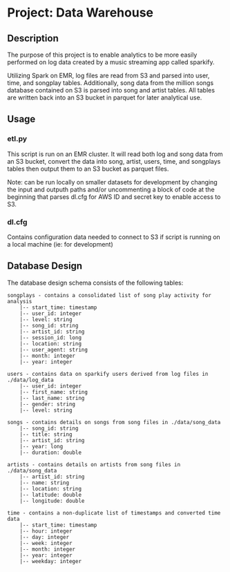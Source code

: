 # Project: Data Warehouse

## Description
The purpose of this project is to enable analytics to be more easily performed 
on log data created by a music streaming app called sparkify.

Utilizing Spark on EMR, log files are read from S3 and parsed into user, time, and 
songplay tables. Additionally, song data from the million songs database contained
on S3 is parsed into song and artist tables. All tables are written back into an S3 
bucket in parquet for later analytical use.

## Usage

### etl.py
This script is run on an EMR cluster. It will read both log and song data from an
S3 bucket, convert the data into song, artist, users, time, and songplays tables
then output them to an S3 bucket as parquet files.

Note: can be run locally on smaller datasets for development by changing the 
input and outputh paths and/or uncommenting a block of code at the beginning 
that parses dl.cfg for AWS ID and secret key to enable access to S3.

### dl.cfg
Contains configuration data needed to connect to S3 if script is running on a 
local machine (ie: for development)

## Database Design
The database design schema consists of the following tables:

    songplays - contains a consolidated list of song play activity for analysis
        |-- start_time: timestamp 
        |-- user_id: integer 
        |-- level: string 
        |-- song_id: string 
        |-- artist_id: string 
        |-- session_id: long 
        |-- location: string 
        |-- user_agent: string 
        |-- month: integer 
        |-- year: integer 

    users - contains data on sparkify users derived from log files in ./data/log_data
        |-- user_id: integer 
        |-- first_name: string 
        |-- last_name: string 
        |-- gender: string 
        |-- level: string 

    songs - contains details on songs from song files in ./data/song_data
        |-- song_id: string 
        |-- title: string 
        |-- artist_id: string 
        |-- year: long 
        |-- duration: double 

    artists - contains details on artists from song files in ./data/song_data
        |-- artist_id: string 
        |-- name: string 
        |-- location: string 
        |-- latitude: double 
        |-- longitude: double 

    time - contains a non-duplicate list of timestamps and converted time data
        |-- start_time: timestamp 
        |-- hour: integer 
        |-- day: integer 
        |-- week: integer 
        |-- month: integer 
        |-- year: integer 
        |-- weekday: integer 